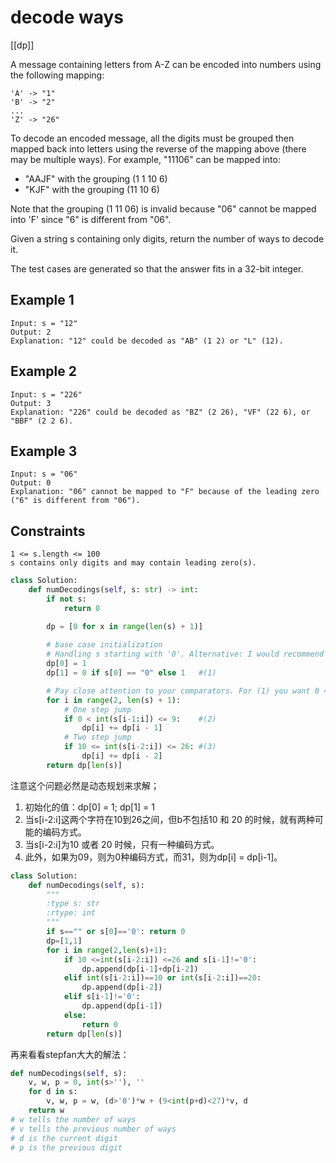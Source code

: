 # decode ways

[[dp]]

A message containing letters from A-Z can be encoded into numbers using the following mapping:

    'A' -> "1"
    'B' -> "2"
    ...
    'Z' -> "26"

To decode an encoded message, all the digits must be grouped then mapped back into letters using the reverse of the mapping above (there may be multiple ways). For example, "11106" can be mapped into:

* "AAJF" with the grouping (1 1 10 6)
* "KJF" with the grouping (11 10 6)

Note that the grouping (1 11 06) is invalid because "06" cannot be mapped into 'F' since "6" is different from "06".

Given a string s containing only digits, return the number of ways to decode it.

The test cases are generated so that the answer fits in a 32-bit integer.

## Example 1

```text
Input: s = "12"
Output: 2
Explanation: "12" could be decoded as "AB" (1 2) or "L" (12).
```

## Example 2

```text
Input: s = "226"
Output: 3
Explanation: "226" could be decoded as "BZ" (2 26), "VF" (22 6), or "BBF" (2 2 6).
```

## Example 3

```text
Input: s = "06"
Output: 0
Explanation: "06" cannot be mapped to "F" because of the leading zero ("6" is different from "06").
```

## Constraints

```text
1 <= s.length <= 100
s contains only digits and may contain leading zero(s).
```

```python
class Solution:
    def numDecodings(self, s: str) -> int:
        if not s:
            return 0

        dp = [0 for x in range(len(s) + 1)] 
        
        # base case initialization
        # Handling s starting with '0'. Alternative: I would recommend treating as an error condition and immediately returning 0. It's easier to keep track and it's an optimization.
        dp[0] = 1 
        dp[1] = 0 if s[0] == "0" else 1   #(1)

        # Pay close attention to your comparators. For (1) you want 0 <, not 0 <= . For (2) you want 10 <=, not 10 <
        for i in range(2, len(s) + 1): 
            # One step jump
            if 0 < int(s[i-1:i]) <= 9:    #(2)
                dp[i] += dp[i - 1]
            # Two step jump
            if 10 <= int(s[i-2:i]) <= 26: #(3)
                dp[i] += dp[i - 2]
        return dp[len(s)]
```

注意这个问题必然是动态规划来求解；

1. 初始化的值：dp[0] = 1; dp[1] = 1
2. 当s[i-2:i]这两个字符在10到26之间，但b不包括10 和 20 的时候，就有两种可能的编码方式。
3. 当s[i-2:i]为10 或者 20 时候，只有一种编码方式。
4. 此外，如果为09，则为0种编码方式，而31，则为dp[i] = dp[i-1]。

```Python
class Solution:
    def numDecodings(self, s):
        """
        :type s: str
        :rtype: int
        """
        if s=="" or s[0]=='0': return 0
        dp=[1,1]
        for i in range(2,len(s)+1):
            if 10 <=int(s[i-2:i]) <=26 and s[i-1]!='0':
                dp.append(dp[i-1]+dp[i-2])
            elif int(s[i-2:i])==10 or int(s[i-2:i])==20:
                dp.append(dp[i-2])
            elif s[i-1]!='0':
                dp.append(dp[i-1])
            else:
                return 0
        return dp[len(s)]
```

再来看看stepfan大大的解法：

```Python
def numDecodings(self, s):
    v, w, p = 0, int(s>''), ''
    for d in s:
        v, w, p = w, (d>'0')*w + (9<int(p+d)<27)*v, d
    return w
# w tells the number of ways
# v tells the previous number of ways
# d is the current digit
# p is the previous digit
```
